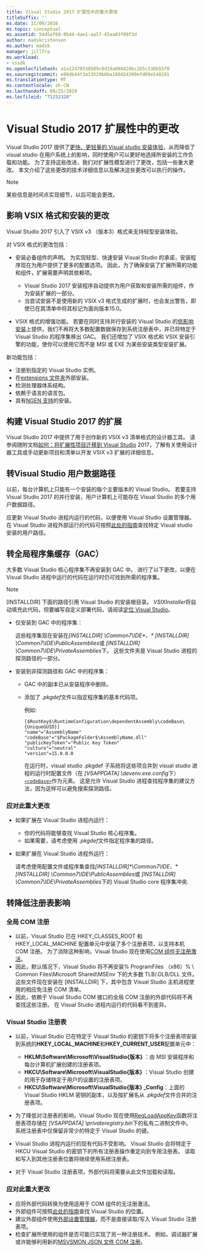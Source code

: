 ```yaml
---
title: Visual Studio 2017 扩展性中的重大更改
titleSuffix: ''
ms.date: 11/09/2016
ms.topic: conceptual
ms.assetid: 54d5af60-0b44-4ae1-aa57-45aa03f89f3d
author: madskristensen
ms.author: madsk
manager: jillfra
ms.workload:
- vssdk
ms.openlocfilehash: a1a12470530589c8d19a088428bc265c530b55f0
ms.sourcegitcommit: e98db44f3a33529b0ba188d24390efd09e548191
ms.translationtype: MT
ms.contentlocale: zh-CN
ms.lasthandoff: 09/25/2019
ms.locfileid: "71252320"
---
```

# <a name="changes-in-visual-studio-2017-extensibility"></a>Visual Studio 2017 扩展性中的更改

Visual Studio 2017 提供了[更快、更轻量的 Visual studio 安装体验](https://devblogs.microsoft.com/visualstudio/faster-leaner-visual-studio-installer)，从而降低了 visual studio 在用户系统上的影响，同时使用户可以更好地选择所安装的工作负载和功能。 为了支持这些改进，我们对扩展性模型进行了更改，包括一些重大更改。 本文介绍了这些更改的技术详细信息以及解决这些更改可以执行的操作。

> [!NOTE]
> 某些信息是时间点实现细节，以后可能会更改。

## <a name="changes-affecting-vsix-format-and-installation"></a>影响 VSIX 格式和安装的更改

Visual Studio 2017 引入了 VSIX v3 （版本3）格式来支持轻型安装体验。

对 VSIX 格式的更改包括：

* 安装必备组件的声明。 为实现轻型、快速安装 Visual Studio 的承诺，安装程序现在为用户提供了更多的配置选项。 因此，为了确保安装了扩展所需的功能和组件，扩展需要声明其依赖项。

  * Visual Studio 2017 安装程序自动提供为用户获取和安装所需的组件，作为安装扩展的一部分。
  * 当尝试安装不是使用新的 VSIX v3 格式生成的扩展时，也会发出警告，即使已在其清单中将其标记为面向版本15.0。

* VSIX 格式的增强功能。 若要在同时支持并行安装的 Visual Studio 的[低影响安装](https://devblogs.microsoft.com/visualstudio/anatomy-of-a-low-impact-visual-studio-install)上提供，我们不再将大多数配置数据保存到系统注册表中，并已将特定于 Visual Studio 的程序集移出 GAC。 我们还增加了 VSIX 格式和 VSIX 安装引擎的功能，使你可以使用它而不是 MSI 或 EXE 为某些安装类型安装扩展。

新功能包括：

* 注册到指定的 Visual Studio 实例。
* 在[extensions 文件夹](set-install-root.md)外部安装。
* 检测处理器体系结构。
* 依赖于语言的语言包。
* 具有[NGEN 支持](ngen-support.md)的安装。

## <a name="build-an-extension-for-visual-studio-2017"></a>构建 Visual Studio 2017 的扩展

Visual Studio 2017 中提供了用于创作新的 VSIX v3 清单格式的设计器工具。 请参阅随附文档[如何：将扩展性项目迁移到 Visual Studio](how-to-migrate-extensibility-projects-to-visual-studio-2017.md) 2017，了解有关使用设计器工具或手动更新项目和清单以开发 VSIX v3 扩展的详细信息。

## <a name="change-visual-studio-user-data-path"></a>转Visual Studio 用户数据路径

以前，每台计算机上只能有一个安装的每个主要版本的 Visual Studio。 若要支持 Visual Studio 2017 的并行安装，用户计算机上可能存在 Visual Studio 的多个用户数据路径。

应更新 Visual Studio 进程内运行的代码，以便使用 Visual Studio 设置管理器。 在 Visual Studio 进程外部运行的代码可按照[此处的指南](locating-visual-studio.md)查找特定 Visual studio 安装的用户路径。

## <a name="change-global-assembly-cache-gac"></a>转全局程序集缓存（GAC）

大多数 Visual Studio 核心程序集不再安装到 GAC 中。 进行了以下更改，以便在 Visual Studio 进程中运行的代码在运行时仍可找到所需的程序集。

> [!NOTE]
> [INSTALLDIR] 下面的路径引用 Visual Studio 的安装根目录。 *VSIXInstaller*将自动填充此代码，但要编写自定义部署代码，请阅读[定位 Visual Studio](locating-visual-studio.md)。

* 仅安装到 GAC 中的程序集：

  这些程序集现在安装在<em>[INSTALLDIR] \Common7\IDE\*、* [INSTALLDIR] \Common7\IDE\PublicAssemblies</em>或 *[INSTALLDIR] \Common7\IDE\PrivateAssemblies*下。 这些文件夹是 Visual Studio 进程的探测路径的一部分。

* 安装到非探测路径和 GAC 中的程序集：

  * GAC 中的副本已从安装程序中删除。
  * 添加了 *.pkgdef*文件以指定程序集的基本代码项。

    例如:

    ```
    [$RootKey$\RuntimeConfiguration\dependentAssembly\codeBase\{UniqueGUID}]
    "name"="AssemblyName" "codeBase"="$PackageFolder$\AssemblyName.dll"
    "publicKeyToken"="Public Key Token"
    "culture"="neutral"
    "version"=15.0.0.0
    ```

    在运行时，visual studio .pkgdef 子系统将这些项合并到 visual studio 进程的运行时配置文件（在 *[VSAPPDATA] \devenv.exe.config*下） [`<codeBase>`](/dotnet/framework/configure-apps/file-schema/runtime/codebase-element)作为元素。 这是允许 Visual Studio 进程查找程序集的建议方法，因为这样可以避免搜索探测路径。

### <a name="reacting-to-this-breaking-change"></a>应对此重大更改

* 如果扩展在 Visual Studio 进程内运行：

  * 你的代码将能够查找 Visual Studio 核心程序集。
  * 如果需要，请考虑使用 *.pkgdef*文件指定程序集的路径。

* 如果扩展在 Visual Studio 进程外运行：

  请考虑使用配置文件或程序集查找<em>[INSTALLDIR]\*\Common7\IDE、* [INSTALLDIR] \Common7\IDE\PublicAssemblies</em>或 *[INSTALLDIR] \Common7\IDE\PrivateAssemblies*下的 Visual Studio core 程序集冲突.

## <a name="change-reduce-registry-impact"></a>转降低注册表影响

### <a name="global-com-registration"></a>全局 COM 注册

* 以前，Visual Studio 已在 HKEY_CLASSES_ROOT 和 HKEY_LOCAL_MACHINE 配置单元中安装了多个注册表项，以支持本机 COM 注册。 为了消除这种影响，Visual Studio 现在使用[COM 组件无注册激活](https://msdn.microsoft.com/library/ms973913.aspx)。
* 因此，默认情况下，Visual Studio 将不再安装% ProgramFiles （x86）% \ Common Files\Microsoft Shared\MSEnv 下的大多数 TLB/.OLB/DLL 文件。 这些文件现在安装在 [INSTALLDIR] 下，其中包含 Visual Studio 主机进程使用的相应免注册 COM 清单。
* 因此，依赖于 Visual Studio COM 接口的全局 COM 注册的外部代码将不再查找这些注册。 在 Visual Studio 进程内运行的代码看不到差异。

### <a name="visual-studio-registry"></a>Visual Studio 注册表

* 以前，Visual Studio 已在特定于 Visual Studio 的密钥下将多个注册表项安装到系统的**HKEY_LOCAL_MACHINE**和**HKEY_CURRENT_USER**配置单元中：

  * **HKLM\Software\Microsoft\VisualStudio\{版本}** ：由 MSI 安装程序和每台计算机扩展创建的注册表项。
  * **HKCU\Software\Microsoft\VisualStudio\{版本}** ：Visual Studio 创建的用于存储特定于用户的设置的注册表项。
  * **HKCU\Software\Microsoft\VisualStudio\{版本} _Config**：上面的 Visual Studio HKLM 密钥的副本，以及按扩展名从 *.pkgdef*文件合并的注册表项。

* 为了降低对注册表的影响，Visual Studio 现在使用[RegLoadAppKey](/windows/desktop/api/winreg/nf-winreg-regloadappkeya)函数将注册表项存储在 *[VSAPPDATA] \privateregistry.bin*下的私有二进制文件中。 系统注册表中仅保留非常少的特定于 Visual Studio 的键。
* Visual Studio 进程内运行的现有代码不受影响。 Visual Studio 会将特定于 HKCU Visual Studio 的密钥下的所有注册表操作重定向到专用注册表。 读取和写入到其他注册表位置将继续使用系统注册表。
* 对于 Visual Studio 注册表项，外部代码将需要从此文件加载和读取。

### <a name="react-to-this-breaking-change"></a>应对此重大更改

* 应将外部代码转换为使用适用于 COM 组件的无注册激活。
* 外部组件可按照[此处的指南](https://devblogs.microsoft.com/setup/changes-to-visual-studio-15-setup)查找 Visual Studio 的位置。
* 建议外部组件使用[外部设置管理器](/dotnet/api/microsoft.visualstudio.settings.externalsettingsmanager)，而不是直接读取/写入 Visual Studio 注册表项。
* 检查扩展所使用的组件是否可能已实现了另一种注册技术。 例如，调试器扩展或许能够利用新的[MSVSMON JSON 文件 COM 注册](migrate-debugger-COM-registration.md)。
